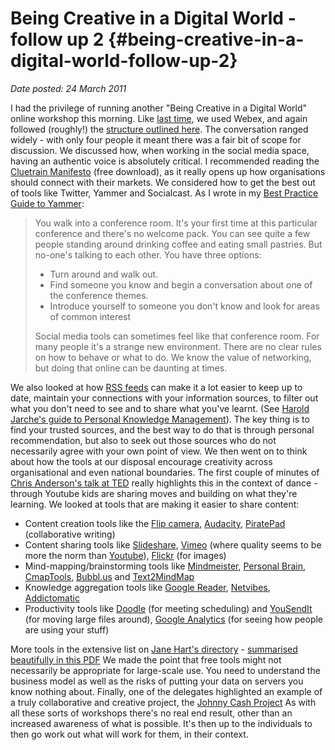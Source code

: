 # Being Creative in a Digital World - follow up 2 {#being-creative-in-a-digital-world-follow-up-2}

_Date posted: 24 March 2011_

I had the privilege of running another "Being Creative in a Digital World" online workshop this morning. Like [last time](http://www.learningconversations.co.uk/main/index.php/2010/12/02/being-creative-in-a-digital-world-follow-up?blog=5), we used Webex, and again followed (roughly!) the [structure outlined here](http://www.learningconversations.co.uk/main/index.php/2010/11/01/being-creative-in-digital-world?blog=5). The conversation ranged widely - with only four people it meant there was a fair bit of scope for discussion. We discussed how, when working in the social media space, having an authentic voice is absolutely critical. I recommended reading the [Cluetrain Manifesto](http://www.cluetrain.com/) (free download), as it really opens up how organisations should connect with their markets. We considered how to get the best out of tools like Twitter, Yammer and Socialcast. As I wrote in my [Best Practice Guide to Yammer](http://www.learningconversations.co.uk/main/index.php/2010/04/29/yammer-best-practice-guide-yam?blog=5):

> You walk into a conference room. It's your first time at this particular conference and there's no welcome pack. You can see quite a few people standing around drinking coffee and eating small pastries. But no-one's talking to each other. You have three options:
> 
> *   Turn around and walk out.
> *   Find someone you know and begin a conversation about one of the conference themes.
> *   Introduce yourself to someone you don't know and look for areas of common interest
> 
> Social media tools can sometimes feel like that conference room. For many people it's a strange new environment. There are no clear rules on how to behave or what to do. We know the value of networking, but doing that online can be daunting at times.

We also looked at how [RSS feeds](http://www.commoncraft.com/rss_plain_english) can make it a lot easier to keep up to date, maintain your connections with your information sources, to filter out what you don't need to see and to share what you've learnt. (See [Harold Jarche's guide to Personal Knowledge Management](http://www.jarche.com/2010/03/pkm-in-a-nutshell/)). The key thing is to find your trusted sources, and the best way to do that is through personal recommendation, but also to seek out those sources who do not necessarily agree with your own point of view. We then went on to think about how the tools at our disposal encourage creativity across organisational and even national boundaries. The first couple of minutes of [Chris Anderson's talk at TED](http://www.ted.com/talks/chris_anderson_how_web_video_powers_global_innovation.html) really highlights this in the context of dance - through Youtube kids are sharing moves and building on what they're learning. We looked at tools that are making it easier to share content:

*   Content creation tools like the [Flip camera](http://www.theflip.com/), [Audacity](http://audacity.sourceforge.net/), [PiratePad](http://piratepad.net/) (collaborative writing)
*   Content sharing tools like [Slideshare](http://www.slideshare.com/), [Vimeo](http://vimeo.com/) (where quality seems to be more the norm than [Youtube](http://www.youtube.com/)), [Flickr](http://www.flickr.com/) (for images)
*   Mind-mapping/brainstorming tools like [Mindmeister](http://www.mindmeister.com/), [Personal Brain](http://www.thebrain.com/), [CmapTools](http://cmap.ihmc.us/), [Bubbl.us](http://bubbl.us/) and [Text2MindMap](http://www.text2mindmap.com/)
*   Knowledge aggregation tools like [Google Reader](http://www.google.com/reader), [Netvibes](http://www.netvibes.com/), [Addictomatic](http://addictomatic.com/)
*   Productivity tools like [Doodle](http://www.doodle.com/) (for meeting scheduling) and [YouSendIt](http://www.yousendit.com/) (for moving large files around), [Google Analytics](http://www.google.com/analytics/) (for seeing how people are using your stuff)

More tools in the extensive list on [Jane Hart's directory](http://c4lpt.co.uk/Directory/index.html) - [summarised beautifully in this PDF](http://www.c4lpt.co.uk/articles/30ways.pdf) We made the point that free tools might not necessarily be appropriate for large-scale use. You need to understand the business model as well as the risks of putting your data on servers you know nothing about. Finally, one of the delegates highlighted an example of a truly collaborative and creative project, the [Johnny Cash Project](http://www.thejohnnycashproject.com/) As with all these sorts of workshops there's no real end result, other than an increased awareness of what is possible. It's then up to the individuals to then go work out what will work for them, in their context.
